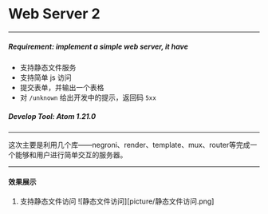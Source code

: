 # Web Server 2
---
##### Requirement: implement a simple web server, it have
- 支持静态文件服务
- 支持简单 js 访问
- 提交表单，并输出一个表格
- 对 `/unknown` 给出开发中的提示，返回码 `5xx`

##### Develop Tool: Atom 1.21.0
---
这次主要是利用几个库——negroni、render、template、mux、router等完成一个能够和用户进行简单交互的服务器。

---
#### 效果展示

1. 支持静态文件访问
![静态文件访问][picture/静态文件访问.png]
